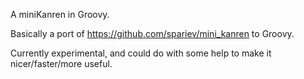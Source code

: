 A miniKanren in Groovy.

Basically a port of https://github.com/spariev/mini_kanren to Groovy.

Currently experimental, and could do with some help to make it nicer/faster/more useful.
